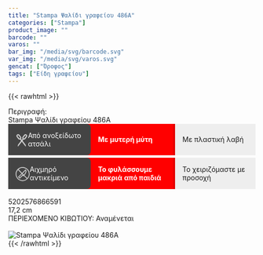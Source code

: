 ```yaml
---
title: "Stampa Ψαλίδι γραφείου 486A"
categories: ["Stampa"]
product_image: ""
barcode: ""
varos: ""
bar_img: "/media/svg/barcode.svg"
var_img: "/media/svg/varos.svg"
gencat: ["Όροφος"]
tags: ["Είδη γραφείου"]
---
```

{{< rawhtml >}}

<div class="sload676"><div class="product"><div id="sistatika">Περιγραφή:</div><div class="alltext">Stampa Ψαλίδι γραφείου 486A</div><div class="alltext" style="padding:0;line-height:normal"><div class="stable1" style="margin-bottom:5px!important"><div class="strow1"><div><span><svg style="width:36px;margin-right:10px;position:relative;top:2px" viewBox="0 0 512.004 512.004"><g><g><path style="fill:#ccc" d="M419.941,465.244c-0.945-14.227-6.039-27.734-14.727-39.055L225.589,192.338 c16.508-25.383,15.469-58.68-3.18-82.992l-61.875-81.195c-12.07-15.734-30.344-25.867-50.133-27.805 c-20.116-1.937-39.46,4.305-54.616,17.633c-28.312,24.906-31.875,68.664-8.133,99.602l60.5,79.406 c18.672,24.344,50.586,33.961,79.359,24.578l220.648,287.312c1.547,2.016,3.914,3.125,6.344,3.125c0.945,0,1.898-0.164,2.82-0.516 c3.305-1.242,5.398-4.5,5.164-8.016L419.941,465.244z M79.636,68.846c0.836-6.367,4.094-12.016,9.164-15.914 c4.227-3.234,9.297-4.945,14.547-4.945c1.063,0,2.125,0.07,3.195,0.211c6.367,0.836,12.016,4.094,15.898,9.148l61.867,81.195 c8.055,10.5,6.07,25.602-4.43,33.664c-10.508,8.039-25.609,6.055-33.633-4.414L84.371,86.588 C80.48,81.51,78.793,75.205,79.636,68.846z"></path></g><g><path style="fill:#ccc" d="M456.222,17.979c-15.148-13.328-34.516-19.57-54.609-17.633 c-19.789,1.937-38.07,12.07-50.164,27.82l-61.828,81.164c-18.672,24.328-19.711,57.625-3.203,83.016l-30.469,39.656 c-22.031,0.031-39.945,17.961-39.945,40c0,3.438,0.461,6.859,1.375,10.227L106.793,426.19 c-8.688,11.32-13.781,24.828-14.727,39.055l-2.547,38.227c-0.235,3.516,1.859,6.773,5.164,8.016 c0.922,0.352,1.875,0.516,2.82,0.516c2.43,0,4.797-1.117,6.344-3.125L255.05,311.981c0.32,0.016,0.633,0.023,0.953,0.023 c22.055,0,40-17.945,40-40c0-3.828-0.539-7.594-1.617-11.234l30.109-39.203c28.805,9.391,60.695-0.234,79.383-24.594 l60.461-79.375C488.097,86.635,484.535,42.877,456.222,17.979z M427.636,86.588c-0.008,0.008-0.016,0.008-0.023,0.016 l-61.828,81.164c-8.063,10.484-23.141,12.484-33.656,4.438c-5.07-3.898-8.328-9.547-9.172-15.914 c-0.836-6.367,0.852-12.672,4.766-17.766l61.828-81.164c3.898-5.07,9.547-8.328,15.914-9.164c1.07-0.141,2.133-0.211,3.195-0.211 c5.25,0,10.32,1.711,14.547,4.945c5.07,3.898,8.328,9.547,9.164,15.914C433.214,75.205,431.527,81.51,427.636,86.588z"></path></g><g><path style="fill:#ddd" d="M255.785,256.002c-8.82,0-16,7.18-16,16s7.18,16,16,16s16-7.18,16-16 S264.605,256.002,255.785,256.002z"></path></g></g><g></g><g></g><g></g><g></g><g></g><g></g><g></g><g></g><g></g><g></g><g></g><g></g><g></g><g></g><g></g></svg></span><span>Από ανοξείδωτο ατσάλι</span></div><div>Με μυτερή μύτη</div><div>Με πλαστική λαβή</div></div></div><div class="stable1" style="margin-top:4px"><div class="strow1"><div><span><svg style="width:36px;margin-right:10px;fill:#ccc;position:relative;top:2px" viewBox="0 0 512 512"><path d="m256 0c-139.480469 0-256 116.132812-256 256 0 139.480469 116.132812 256 256 256 139.488281 0 256-116.140625 256-256 0-139.488281-116.140625-256-256-256zm0 482.011719c-57.238281-.007813-114.496094-22.3125-159.097656-66.914063-85.648438-85.644531-89.058594-217.871094-10.261719-307.246094l126.933594 126.933594-127.277344 127.28125 63.636719 63.640625 106.066406-106.066406 21.214844 21.210937 21.210937-21.210937 105.722657 105.71875c-42.828126 37.761719-95.476563 56.65625-148.148438 56.652344zm-21.214844-226.011719 21.214844 21.214844-106.066406 106.0625-21.210938-21.210938zm21.214844-21.214844 104.511719-104.507812c4.992187 9.488281 6.804687 20.5 4.898437 31.328125-6.789062 38.597656-25.023437 73.648437-52.738281 101.363281l-14.246094 14.246094zm169.363281 169.363282-105.722656-105.722657 14.246094-14.246093c32.09375-32.089844 53.210937-72.683594 61.070312-117.378907 4.460938-25.355469-3.734375-51.351562-21.921875-69.535156l-10.96875-10.972656-127.28125 127.28125-126.933594-126.933594c42.824219-37.757813 95.484376-56.652344 148.148438-56.652344 57.246094 0 114.492188 22.304688 159.101562 66.914063 85.644532 85.644531 89.054688 217.871094 10.261719 307.246094zm0 0"></path></svg></span><span>Αιχμηρό αντικείμενο</span></div><div>Το φυλάσσουμε μακριά από παιδιά</div><div>Το χειριζόμαστε με προσοχή</div></div></div><style>.stable1{display:table;width:100%;background:red}.strow1{display:table-row;width:100%}.strow1 div{display:table-cell;width:33.3%;padding:15px;vertical-align:middle}.strow1 span{vertical-align:middle;display:table-cell}.strow1 div:nth-child(1){background:#444;color:#fff;border-radius:0 8px 8px 0}.strow1 div:nth-child(2){color:#fff;font-weight:700}.strow1 div:nth-child(3){background:#eee;border-left:4px solid #e40102}@media only screen and (max-width:594px){.strow1 div{display:block;width:auto;border-radius:0!important;border:none!important}.stable1{margin-top:0!important;font-size:13pt}}</style><br></div><div id="barcode"><div id="barimage1"></div><span id="bartext">5202576866591</span></div><div id="varos"><div id="dimimg"></div><span id="varostext">17,2 cm</span></div><div id="kivotio">ΠΕΡΙΕΧΟΜΕΝΟ ΚΙΒΩΤΙΟΥ: Αναμένεται</div><br><div class="pimg"><img alt="Stampa Ψαλίδι γραφείου 486A" title="Stampa Ψαλίδι γραφείου 486A" src="/media/images/stampa-psalidi-grafeiou-486a.jpg"></div></div></div>
{{< /rawhtml >}}


